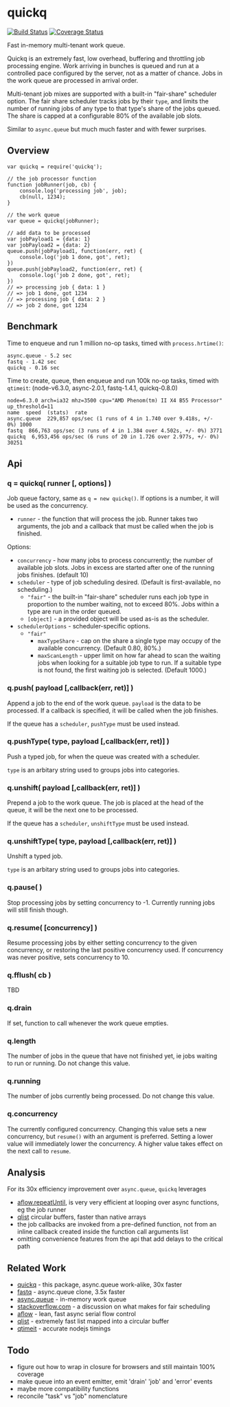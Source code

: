 quickq
======

[![Build Status](https://api.travis-ci.org/andrasq/node-quickq.png?branch=master)](https://travis-ci.org/andrasq/node-quickq)
[![Coverage Status](https://coveralls.io/repos/github/andrasq/node-quickq/badge.png)](https://coveralls.io/github/andrasq/node-quickq)

Fast in-memory multi-tenant work queue.

Quickq is an extremely fast, low overhead, buffering and throttling job processing
engine.  Work arriving in bunches is queued and run at a controlled pace configured
by the server, not as a matter of chance.  Jobs in the work queue are processed in
arrival order.

Multi-tenant job mixes are supported with a built-in "fair-share" scheduler option.
The fair share scheduler tracks jobs by their `type`, and limits the number of running
jobs of any type to that type's share of the jobs queued.  The share is capped
at a configurable 80% of the available job slots.

Similar to `async.queue` but much much faster and with fewer surprises.


Overview
--------

    var quickq = require('quickq');

    // the job processor function
    function jobRunner(job, cb) {
        console.log('processing job', job);
        cb(null, 1234);
    }

    // the work queue
    var queue = quickq(jobRunner);

    // add data to be processed
    var jobPayload1 = {data: 1}
    var jobPayload2 = {data: 2}
    queue.push(jobPayload1, function(err, ret) {
        console.log('job 1 done, got', ret);
    })
    queue.push(jobPayload2, function(err, ret) {
        console.log('job 2 done, got', ret);
    })
    // => processing job { data: 1 }
    // => job 1 done, got 1234
    // => processing job { data: 2 }
    // => job 2 done, got 1234


Benchmark
---------

Time to enqueue and run 1 million no-op tasks, timed with `process.hrtime()`:

    async.queue - 5.2 sec
    fastq - 1.42 sec
    quickq - 0.16 sec

Time to create, queue, then enqueue and run 100k no-op tasks, timed with `qtimeit`:
(node-v6.3.0, async-2.0.1, fastq-1.4.1, quickq-0.8.0)

    node=6.3.0 arch=ia32 mhz=3500 cpu="AMD Phenom(tm) II X4 B55 Processor" up_threshold=11
    name  speed  (stats)  rate
    async.queue  229,857 ops/sec (1 runs of 4 in 1.740 over 9.418s, +/- 0%) 1000
    fastq  866,763 ops/sec (3 runs of 4 in 1.384 over 4.502s, +/- 0%) 3771
    quickq  6,953,456 ops/sec (6 runs of 20 in 1.726 over 2.977s, +/- 0%) 30251


Api
---

### q = quickq( runner [, options] )

Job queue factory, same as `q = new quickq()`.  If options is a number, it will be
used as the concurrency.

- `runner` - the function that will process the job.  Runner takes two arguments,
the job and a callback that must be called when the job is finished.

Options:
- `concurrency` - how many jobs to process concurrently; the number of available job
  slots.  Jobs in excess are started after one of the running jobs finishes. (default 10)
- `scheduler` - type of job scheduling desired.  (Default is first-available, no scheduling.)
    - `"fair"` - the built-in "fair-share" scheduler runs each job type in proportion
      to the number waiting, not to exceed 80%.  Jobs within a type are run in the
      order queued.
    - `[object]` - a provided object will be used as-is as the scheduler.
- `schedulerOptions` - scheduler-specific options.
    - `"fair"`
        - `maxTypeShare` - cap on the share a single type may occupy of the
          available concurrency. (Default 0.80, 80%.)
        - `maxScanLength` - upper limit on how far ahead to scan the waiting jobs
          when looking for a suitable job type to run.  If a suitable type is not found,
          the first waiting job is selected.  (Default 1000.)

### q.push( payload [,callback(err, ret)] )

Append a job to the end of the work queue.  `payload` is the data to be processed.
If a callback is specified, it will be called when the job finishes.

If the queue has a `scheduler`, `pushType` must be used instead.

### q.pushType( type, payload [,callback(err, ret)] )

Push a typed job, for when the queue was created with a scheduler.

`type` is an arbitary string used to groups jobs into categories.

### q.unshift( payload [,callback(err, ret)] )

Prepend a job to the work queue.  The job is placed at the head of the queue, it
will be the next one to be processed.

If the queue has a `scheduler`, `unshiftType` must be used instead.

### q.unshiftType( type, payload [,callback(err, ret)] )

Unshift a typed job.

`type` is an arbitary string used to groups jobs into categories.


### q.pause( )

Stop processing jobs by setting concurrency to -1.  Currently running jobs will
still finish though.

### q.resume( [concurrency] )

Resume processing jobs by either setting concurrency to the given concurrency, or
restoring the last positive concurrency used.  If concurrency was never positive,
sets concurrency to 10.


### q.fflush( cb )

TBD

### q.drain

If set, function to call whenever the work queue empties.

### q.length

The number of jobs in the queue that have not finished yet, ie jobs waiting to run
or running.  Do not change this value.

### q.running

The number of jobs currently being processed.  Do not change this value.

### q.concurrency

The currently configured concurrency.  Changing this value sets a new concurrency,
but `resume()` with an argument is preferred.  Setting a lower value will immediately
lower the concurrency.  A higher value takes effect on the next call to `resume`.


Analysis
--------

For its 30x efficiency improvement over `async.queue`, `quickq` leverages
- [aflow.repeatUntil](https://npmjs.org/package/aflow), is very very efficient at
  looping over async functions, eg the job runner
- [qlist](https://npmjs.org/package/qlist) circular buffers, faster than native arrays
- the job callbacks are invoked from a pre-defined function, not from an inline
  callback created inside the function call arguments list
- omitting convenience features from the api that add delays to the critical path


Related Work
------------

- [quickq](https://github.com/andrasq/node-quickq) - this package, async.queue work-alike, 30x faster
- [fastq](https://npmjs.org/package/fastq) - async.queue clone, 3.5x faster
- [async.queue](https://npmjs.org/package/async) - in-memory work queue
- [stackoverflow.com](http://stackoverflow.com/questions/28388281/job-scheduling-algorithm-for-cluster/28389114#28389114) -
  a discussion on what makes for fair scheduling
- [aflow](https://npmjs.org/package/aflow) - lean, fast async serial flow control
- [qlist](https://npmjs.org/package/qlist) - extremely fast list mapped into a circular buffer
- [qtimeit](https://npmjs.org/package/qtimeit) - accurate nodejs timings


Todo
----

- figure out how to wrap in closure for browsers and still maintain 100% coverage
- make queue into an event emitter, emit 'drain' 'job' and 'error' events
- maybe more compatibility functions
- reconcile "task" vs "job" nomenclature
